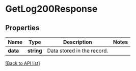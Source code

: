 # GetLog200Response

## Properties

Name | Type | Description | Notes
------------ | ------------- | ------------- | -------------
**data** | **string** | Data stored in the record. |

[[Back to API list]](../../README.md#api-endpoints)
